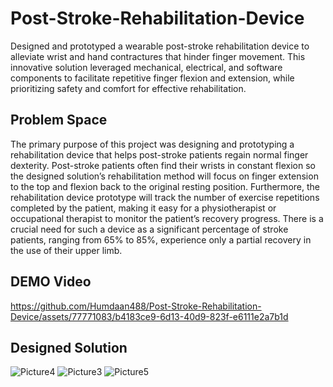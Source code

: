 # Post-Stroke-Rehabilitation-Device
Designed and prototyped a wearable post-stroke rehabilitation device to alleviate wrist and hand contractures that hinder finger movement. This innovative solution leveraged mechanical, electrical, and software components to facilitate repetitive finger flexion and extension, while prioritizing safety and comfort for effective rehabilitation.

## Problem Space
The primary purpose of this project was designing and prototyping a rehabilitation device that helps post-stroke patients regain normal finger dexterity. Post-stroke patients often find their wrists in constant flexion so the designed solution’s rehabilitation method will focus on finger extension to the top and flexion back to the original resting position. Furthermore, the rehabilitation device prototype will track the number of exercise repetitions completed by the patient, making it easy for a physiotherapist or occupational therapist to monitor the patient’s recovery progress. There is a crucial need for such a device as a significant percentage of stroke patients, ranging from 65% to 85%, experience only a partial recovery in the use of their upper limb. 

## DEMO Video
https://github.com/Humdaan488/Post-Stroke-Rehabilitation-Device/assets/77771083/b4183ce9-6d13-40d9-823f-e6111e2a7b1d

## Designed Solution
![Picture4](https://github.com/Humdaan488/Post-Stroke-Rehabilitation-Device/assets/77771083/10304323-40ae-48dc-af79-2f70c88a23c2) ![Picture3](https://github.com/Humdaan488/Post-Stroke-Rehabilitation-Device/assets/77771083/f6797fce-1606-44c1-a110-b0e97910b0b7)
![Picture5](https://github.com/Humdaan488/Post-Stroke-Rehabilitation-Device/assets/77771083/d2d25ecf-b0c0-4078-a9ff-6e0cb9314e6d)


